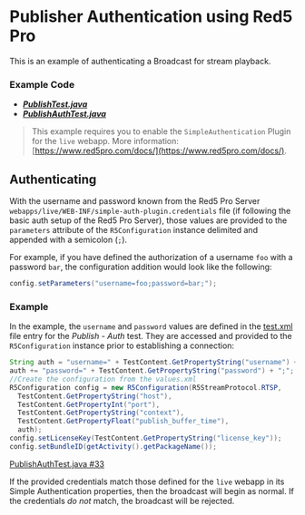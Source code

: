# Publisher Authentication using Red5 Pro
This is an example of authenticating a Broadcast for stream playback.

### Example Code

- ***[PublishTest.java](../PublishTest/PublishTest.java)***
- ***[PublishAuthTest.java](PublishAuthTest.java)***

> This example requires you to enable the `SimpleAuthentication` Plugin for the `live` webapp. More information: [https://www.red5pro.com/docs/](https://www.red5pro.com/docs/).

## Authenticating

With the username and password known from the Red5 Pro Server `webapps/live/WEB-INF/simple-auth-plugin.credentials` file (if following the basic auth setup of the Red5 Pro Server), those values are provided to the `parameters` attribute of the `R5Configuration` instance delimited and appended with a semicolon (`;`).

For example, if you have defined the authorization of a username `foo` with a password `bar`, the configuration addition would look like the following:

```java
config.setParameters("username=foo;password=bar;");
```

### Example

In the example, the `username` and `password` values are defined in the [test.xml](../../res/raw/test.xml#L123-L133) file entry for the *Publish - Auth* test. They are accessed and provided to the `R5Configuration` instance prior to establishing a connection:

```java
String auth = "username=" + TestContent.GetPropertyString("username") + ";";
auth += "password=" + TestContent.GetPropertyString("password") + ";";
//Create the configuration from the values.xml
R5Configuration config = new R5Configuration(R5StreamProtocol.RTSP,
  TestContent.GetPropertyString("host"),
  TestContent.GetPropertyInt("port"),
  TestContent.GetPropertyString("context"),
  TestContent.GetPropertyFloat("publish_buffer_time"),
  auth);
config.setLicenseKey(TestContent.GetPropertyString("license_key"));
config.setBundleID(getActivity().getPackageName());
```

[PublishAuthTest.java #33](PublishAuthTest.java#L33)

If the provided credentials match those defined for the `live` webapp in its Simple Authentication properties, then the broadcast will begin as normal. If the credentials _do not_ match, the broadcast will be rejected.

